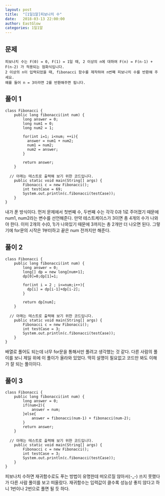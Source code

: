 ```yaml
---
layout: post
title:  "[1일1알]피보나치 수"
date:   2018-03-13 22:00:00
author: EastGlow
categories: 1일1알
---
```

## 문제
```
피보나치 수는 F(0) = 0, F(1) = 1일 때, 2 이상의 n에 대하여 F(n) = F(n-1) + F(n-2) 가 적용되는 점화식입니다.
2 이상의 n이 입력되었을 때, fibonacci 함수를 제작하여 n번째 피보나치 수를 반환해 주세요. 
예를 들어 n = 3이라면 2를 반환해주면 됩니다.
```

## 풀이 1
~~~
class Fibonacci {
	public long fibonacci(int num) {
        long answer = 0;
        long num1 = 0;
        long num2 = 1;

        for(int i=1; i<num; ++i){
          answer = num1 + num2;
          num1 = num2;
          num2 = answer;
        }
    
		return answer;
	}

  // 아래는 테스트로 출력해 보기 위한 코드입니다.
	public static void main(String[] args) {
		Fibonacci c = new Fibonacci();
		int testCase = 69;
		System.out.println(c.fibonacci(testCase));
	}
}

~~~
내가 푼 방식이다. 먼저 문제에서 첫번째 수, 두번째 수는 각각 0과 1로 주어졌기 때문에 num1, num2라는 변수를 선언해준다. 만약 테스트케이스가 3이면 총 4개의 수가 나와야 한다. 이미 2개의 수(0, 1)가 나와있기 때문에 3까지는 총 2개만 더 나오면 된다. 그렇기에 for문의 시작은 1부터하고 끝은 num 전까지만 해준다.

## 풀이 2
~~~
class Fibonacci {
    public long fibonacci(int num) {
        long answer = 0;
        long[] dp = new long[num+1];
        dp[0]=0;dp[1]=1;

        for(int i = 2 ; i<=num;i++){
          dp[i] = dp[i-1]+dp[i-2];
        }

        return dp[num];
    }

  // 아래는 테스트로 출력해 보기 위한 코드입니다.
    public static void main(String[] args) {
        Fibonacci c = new Fibonacci();
        int testCase = 3;
        System.out.println(c.fibonacci(testCase));
    }
}
~~~
배열로 풀어도 되는데 너무 for문을 통해서만 풀려고 생각했는 것 같다. 다른 사람의 풀이를 보니 제일 위에 이 풀이가 올라와 있었다. 딱히 설명이 필요없고 코드만 봐도 이해가 잘 되는 풀이이다.

## 풀이 3
~~~
class Fibonacci {
    public long fibonacci(int num) {
		long answer = 0;
		if(num<2){
			answer = num;
		}else{
			answer = fibonacci(num-1) + fibonacci(num-2);
		}
		return answer;
	}

  // 아래는 테스트로 출력해 보기 위한 코드입니다.
    public static void main(String[] args) {
        Fibonacci c = new Fibonacci();
        int testCase = 3;
        System.out.println(c.fibonacci(testCase));
    }
}
~~~
피보나치 수하면 재귀함수로도 푸는 방법이 유명한데 떠오르질 않아서(-_-) 쓰지 못했다가 다른 사람 풀이를 보고 떠올랐다. 재귀함수는 입력값이 클수록 성능상 좋지 않다고 하니 1번이나 2번으로 풀면 될 듯 하다.
